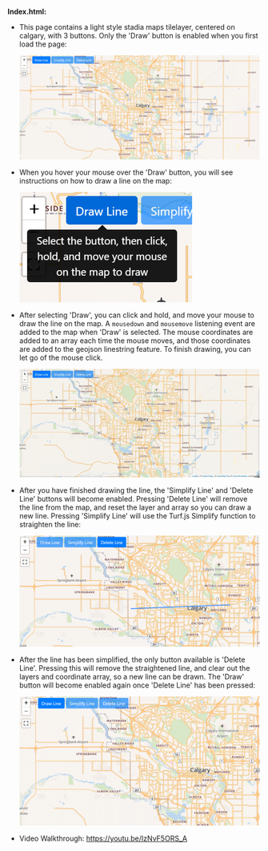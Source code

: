 **Index.html:**

- This page contains a light style stadia maps tilelayer, centered on calgary, with 3 buttons. Only the 'Draw' button is enabled when you first load the page:

  ![](https://github.com/mitchellbrown98/ENGO551Lab5/blob/main/screenshots/2021-03-23_18h33_49.png)

- When you hover your mouse over the 'Draw' button, you will see instructions on how to draw a line on the map:

  ![](https://github.com/mitchellbrown98/ENGO551Lab5/blob/main/screenshots/2021-03-23_18h33_59.png) 

- After selecting 'Draw', you can click and hold, and move your mouse to draw the line on the map. A `mousedown` and `mousemove` listening event are added to the map when 'Draw' is selected. The mouse coordinates are added to an array each time the mouse moves, and those coordinates are added to the geojson linestring feature. To finish drawing, you can let go of the mouse click. 

  ![](https://github.com/mitchellbrown98/ENGO551Lab5/blob/main/screenshots/drawing.gif)

- After you have finished drawing the line, the 'Simplify Line' and 'Delete Line' buttons will become enabled. Pressing 'Delete Line' will remove the line from the map, and reset the layer and array so you can draw a new line. Pressing 'Simplify Line' will use the Turf.js Simplify function to straighten the line:

  ![](https://github.com/mitchellbrown98/ENGO551Lab5/blob/main/screenshots/2021-03-23_18h35_48.png)
  
- After the line has been simplified, the only button available is 'Delete Line'. Pressing this will remove the straightened line, and clear out the layers and coordinate array, so a new line can be drawn. The 'Draw' button will become enabled again once 'Delete Line' has been pressed:

  ![](https://github.com/mitchellbrown98/ENGO551Lab5/blob/main/screenshots/2021-03-23_18h35_57.png)
  
- Video Walkthrough: https://youtu.be/IzNvF5ORS_A

